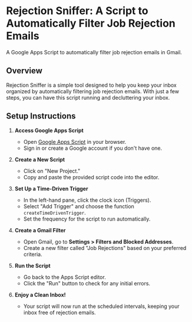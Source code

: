 # Rejection Sniffer: A Script to Automatically Filter Job Rejection Emails

A Google Apps Script to automatically filter job rejection emails in Gmail.

## Overview

Rejection Sniffer is a simple tool designed to help you keep your inbox organized by automatically filtering job rejection emails. With just a few steps, you can have this script running and decluttering your inbox.

## Setup Instructions

1. **Access Google Apps Script**  
   - Open [Google Apps Script](https://script.google.com/) in your browser.
   - Sign in or create a Google account if you don't have one.

2. **Create a New Script**  
   - Click on "New Project."
   - Copy and paste the provided script code into the editor.

3. **Set Up a Time-Driven Trigger**  
   - In the left-hand pane, click the clock icon (Triggers).
   - Select "Add Trigger" and choose the function `createTimeDrivenTrigger`.
   - Set the frequency for the script to run automatically.

4. **Create a Gmail Filter**  
   - Open Gmail, go to **Settings > Filters and Blocked Addresses**.
   - Create a new filter called "Job Rejections" based on your preferred criteria.

5. **Run the Script**  
   - Go back to the Apps Script editor.
   - Click the "Run" button to check for any initial errors.

6. **Enjoy a Clean Inbox!**  
   - Your script will now run at the scheduled intervals, keeping your inbox free of rejection emails.
